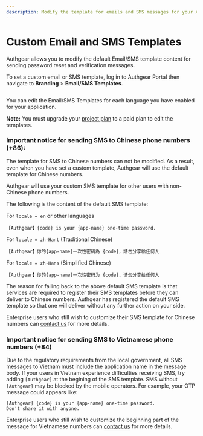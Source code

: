 ```yaml
---
description: Modify the template for emails and SMS messages for your Authgear project.
---
```


# Custom Email and SMS Templates

Authgear allows you to modify the default Email/SMS template content for sending password reset and verification messages.

To set a custom email or SMS template, log in to Authgear Portal then navigate to **Branding** > **Email/SMS Templates**.

<figure><img src="../.gitbook/assets/authgear-custom-email-template.png" alt=""><figcaption></figcaption></figure>

You can edit the Email/SMS Templates for each language you have enabled for your application.

**Note:** You must upgrade your [project plan](https://docs.authgear.com/reference/billing-faq) to a paid plan to edit the templates.

### Important notice for sending SMS to Chinese phone numbers (+86):

The template for SMS to Chinese numbers can not be modified. As a result, even when you have set a custom template, Authgear will use the default template for Chinese numbers.&#x20;

Authgear will use your custom SMS template for other users with non-Chinese phone numbers.

The following is the content of the default SMS template:

For `locale = en` or other languages

```
【Authgear】{code} is your {app-name} one-time password.
```

For `locale = zh-Hant` (Traditional Chinese)

```
【Authgear】你的{app-name}一次性密碼為 {code}，請勿分享給任何人
```

For `locale = zh-Hans` (Simplified Chinese)

```
【Authgear】你的{app-name}一次性密码为 {code}，请勿分享给任何人
```

The reason for falling back to the above default SMS template is that services are required to register their SMS templates before they can deliver to Chinese numbers. Authgear has registered the default SMS template so that one will deliver without any further action on your side.

Enterprise users who still wish to customize their SMS template for Chinese numbers can [contact us](https://www.authgear.com/schedule-demo) for more details.

### Important notice for sending SMS to Vietnamese phone numbers (+84)

Due to the regulatory requirements from the local government, all SMS messages to Vietnam must include the application name in the message body. If your users in Vietnam experience difficulties receiving SMS, try adding `[Authgear]` at the begining of the SMS template. SMS without `[Authgear]` may be blocked by the mobile operators.  For example, your OTP message could appears like:

```
[Authgear] {code} is your {app-name} one-time password.
Don't share it with anyone.
```

Enterprise users who still wish to customize the beginning part of the message for Vietnamese numbers can [contact us](https://www.authgear.com/schedule-demo) for more details.
